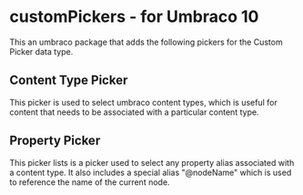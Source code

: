 # customPickers - for Umbraco 10
This an umbraco package that adds the following pickers for the Custom Picker data type.

## Content Type Picker
This picker is used to select umbraco content types, which is useful for content that needs to be associated with a particular content type.

## Property Picker
This picker lists is a picker used to select any property alias associated with a content type. It also includes a special alias "@nodeName" which is used to reference the name of the current node.



